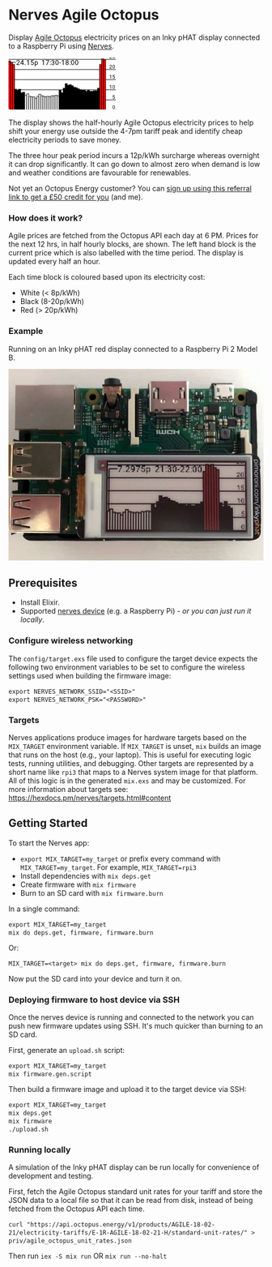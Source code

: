 # Nerves Agile Octopus

Display [Agile Octopus](https://octopus.energy/agile/) electricity prices on an Inky pHAT display connected to a Raspberry Pi using [Nerves](https://nerves-project.org/).

![Nerves Agile Octopus](assets/nerves_agile_octopus.png "Nerves Agile Octopus")

The display shows the half-hourly Agile Octopus electricity prices to  help shift your energy use outside the 4-7pm tariff peak and identify cheap electricity periods to save money.

The three hour peak period incurs a 12p/kWh surcharge whereas overnight it can drop significantly. It can go down to almost zero when demand is low and weather conditions are favourable for renewables.

Not yet an Octopus Energy customer? You can [sign up using this referral link to get a £50 credit for you](https://share.octopus.energy/straw-ibex-344) (and me).

### How does it work?

Agile prices are fetched from the Octopus API each day at 6 PM. Prices for the next 12 hrs, in half hourly blocks, are shown. The left hand block is the current price which is also labelled with the time period. The display is updated every half an hour.

Each time block is coloured based upon its electricity cost:

- White (< 8p/kWh)
- Black (8-20p/kWh)
- Red (> 20p/kWh)

### Example

Running on an Inky pHAT red display connected to a Raspberry Pi 2 Model B.

![Nerves Agile Octopus on Raspberry Pi 2](assets/nerves_agile_octopus_rpi2.jpg "Nerves Agile Octopus on Raspberry Pi 2")

## Prerequisites

- Install Elixir.
- Supported [nerves device](https://nerves-project.org/) (e.g. a Raspberry Pi) - _or you can just run it locally_.

### Configure wireless networking

The `config/target.exs` file used to configure the target device expects the following two environment variables to be set to configure the wireless settings used when building the firmware image:

```
export NERVES_NETWORK_SSID="<SSID>"
export NERVES_NETWORK_PSK="<PASSWORD>"
```

### Targets

Nerves applications produce images for hardware targets based on the `MIX_TARGET` environment variable. If `MIX_TARGET` is unset, `mix` builds an
image that runs on the host (e.g., your laptop). This is useful for executing logic tests, running utilities, and debugging. Other targets are represented by a short name like `rpi3` that maps to a Nerves system image for that platform. All of this logic is in the generated `mix.exs` and may be customized. For more information about targets see: https://hexdocs.pm/nerves/targets.html#content

## Getting Started

To start the Nerves app:
  * `export MIX_TARGET=my_target` or prefix every command with `MIX_TARGET=my_target`. For example, `MIX_TARGET=rpi3`
  * Install dependencies with `mix deps.get`
  * Create firmware with `mix firmware`
  * Burn to an SD card with `mix firmware.burn`

In a single command:

```
export MIX_TARGET=my_target
mix do deps.get, firmware, firmware.burn
```

Or:

```
MIX_TARGET=<target> mix do deps.get, firmware, firmware.burn
```

Now put the SD card into your device and turn it on.

### Deploying firmware to host device via SSH

Once the nerves device is running and connected to the network you can push new firmware updates using SSH. It's much quicker than burning to an SD card.

First, generate an `upload.sh` script:

```
export MIX_TARGET=my_target
mix firmware.gen.script
```

Then build a firmware image and upload it to the target device via SSH:

```
export MIX_TARGET=my_target
mix deps.get
mix firmware
./upload.sh
```

### Running locally

A simulation of the Inky pHAT display can be run locally for convenience of development and testing.

First, fetch the Agile Octopus standard unit rates for your tariff and store the JSON data to a local file so that it can be read from disk, instead of being fetched from the Octopus API each time.

```
curl "https://api.octopus.energy/v1/products/AGILE-18-02-21/electricity-tariffs/E-1R-AGILE-18-02-21-H/standard-unit-rates/" > priv/agile_octopus_unit_rates.json
```

Then run `iex -S mix run` OR `mix run --no-halt`
